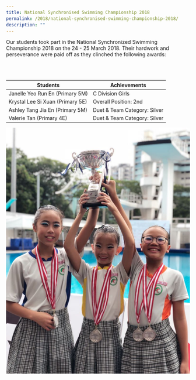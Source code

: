```yaml
---
title: National Synchronised Swimming Championship 2018
permalink: /2018/national-synchronised-swimming-championship-2018/
description: ""
---
```

Our students took part in the National Synchronized Swimming Championship 2018 on the 24 - 25 March 2018. Their hardwork and perseverance were paid off as they clinched the following awards:

<br>
<br>

| Students | Achievements |
| -------- | -------- | 
| Janelle Yeo Run En (Primary 5M)   | C Division Girls    | 
| Krystal Lee Si Xuan (Primary 5E)     | Overall Position: 2nd    | 
| Ashley Tang Jia En (Primary 5M)     | Duet & Team Category: Silver     | 
| Valerie Tan (Primary 4E)     | Duet & Team Category: Silver| 


![](/images/2018syncwim.jpg)